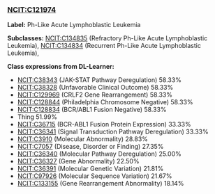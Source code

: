 
### [NCIT:C121974](http://purl.obolibrary.org/obo/NCIT_C121974)
**Label:** Ph-Like Acute Lymphoblastic Leukemia

**Subclasses:** [NCIT:C134835](http://purl.obolibrary.org/obo/NCIT_C134835) (Refractory Ph-Like Acute Lymphoblastic Leukemia), [NCIT:C134834](http://purl.obolibrary.org/obo/NCIT_C134834) (Recurrent Ph-Like Acute Lymphoblastic Leukemia), 

**Class expressions from DL-Learner:**

- [NCIT:C38343](http://purl.obolibrary.org/obo/NCIT_C38343) (JAK-STAT Pathway Deregulation) 58.33%
- [NCIT:C38328](http://purl.obolibrary.org/obo/NCIT_C38328) (Unfavorable Clinical Outcome) 58.33%
- [NCIT:C129969](http://purl.obolibrary.org/obo/NCIT_C129969) (CRLF2 Gene Rearrangement) 58.33%
- [NCIT:C128844](http://purl.obolibrary.org/obo/NCIT_C128844) (Philadelphia Chromosome Negative) 58.33%
- [NCIT:C128834](http://purl.obolibrary.org/obo/NCIT_C128834) (BCR/ABL1 Fusion Negative) 58.33%
- Thing 51.99%
- [NCIT:C36715](http://purl.obolibrary.org/obo/NCIT_C36715) (BCR-ABL1 Fusion Protein Expression) 33.33%
- [NCIT:C36341](http://purl.obolibrary.org/obo/NCIT_C36341) (Signal Transduction Pathway Deregulation) 33.33%
- [NCIT:C3910](http://purl.obolibrary.org/obo/NCIT_C3910) (Molecular Abnormality) 28.83%
- [NCIT:C7057](http://purl.obolibrary.org/obo/NCIT_C7057) (Disease, Disorder or Finding) 27.35%
- [NCIT:C36340](http://purl.obolibrary.org/obo/NCIT_C36340) (Molecular Pathway Deregulation) 25.00%
- [NCIT:C36327](http://purl.obolibrary.org/obo/NCIT_C36327) (Gene Abnormality) 22.50%
- [NCIT:C36391](http://purl.obolibrary.org/obo/NCIT_C36391) (Molecular Genetic Variation) 21.81%
- [NCIT:C97926](http://purl.obolibrary.org/obo/NCIT_C97926) (Molecular Sequence Variation) 21.67%
- [NCIT:C133155](http://purl.obolibrary.org/obo/NCIT_C133155) (Gene Rearrangement Abnormality) 18.14%


